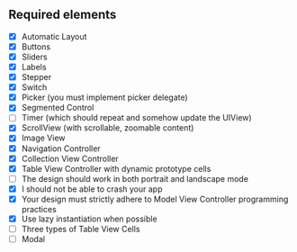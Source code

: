 ## Required elements

- [x] Automatic Layout
- [x] Buttons
- [x] Sliders
- [x] Labels
- [x] Stepper
- [x] Switch
- [x] Picker (you must implement picker delegate)
- [x] Segmented Control
- [ ] Timer (which should repeat and somehow update the UIView)
- [x] ScrollView (with scrollable, zoomable content)
- [x] Image View
- [x] Navigation Controller
- [x] Collection View Controller
- [x] Table View Controller with dynamic prototype cells
- [ ] The design should work in both portrait and landscape mode
- [x] I should not be able to crash your app
- [x] Your design must strictly adhere to Model View Controller programming practices
- [x] Use lazy instantiation when possible
- [ ] Three types of Table View Cells
- [ ] Modal
